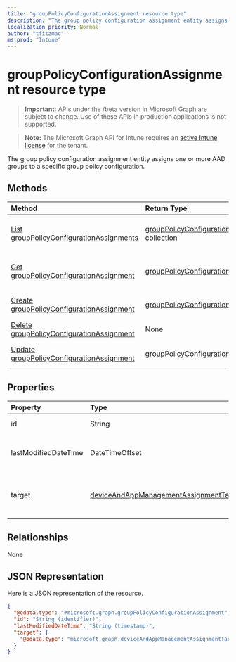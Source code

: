 ```yaml
---
title: "groupPolicyConfigurationAssignment resource type"
description: "The group policy configuration assignment entity assigns one or more AAD groups to a specific group policy configuration."
localization_priority: Normal
author: "tfitzmac"
ms.prod: "Intune"
---
```


# groupPolicyConfigurationAssignment resource type

> **Important:** APIs under the /beta version in Microsoft Graph are subject to change. Use of these APIs in production applications is not supported.

> **Note:** The Microsoft Graph API for Intune requires an [active Intune license](https://go.microsoft.com/fwlink/?linkid=839381) for the tenant.

The group policy configuration assignment entity assigns one or more AAD groups to a specific group policy configuration.

## Methods
|Method|Return Type|Description|
|:---|:---|:---|
|[List groupPolicyConfigurationAssignments](../api/intune-grouppolicy-grouppolicyconfigurationassignment-list.md)|[groupPolicyConfigurationAssignment](../resources/intune-grouppolicy-grouppolicyconfigurationassignment.md) collection|List properties and relationships of the [groupPolicyConfigurationAssignment](../resources/intune-grouppolicy-grouppolicyconfigurationassignment.md) objects.|
|[Get groupPolicyConfigurationAssignment](../api/intune-grouppolicy-grouppolicyconfigurationassignment-get.md)|[groupPolicyConfigurationAssignment](../resources/intune-grouppolicy-grouppolicyconfigurationassignment.md)|Read properties and relationships of the [groupPolicyConfigurationAssignment](../resources/intune-grouppolicy-grouppolicyconfigurationassignment.md) object.|
|[Create groupPolicyConfigurationAssignment](../api/intune-grouppolicy-grouppolicyconfigurationassignment-create.md)|[groupPolicyConfigurationAssignment](../resources/intune-grouppolicy-grouppolicyconfigurationassignment.md)|Create a new [groupPolicyConfigurationAssignment](../resources/intune-grouppolicy-grouppolicyconfigurationassignment.md) object.|
|[Delete groupPolicyConfigurationAssignment](../api/intune-grouppolicy-grouppolicyconfigurationassignment-delete.md)|None|Deletes a [groupPolicyConfigurationAssignment](../resources/intune-grouppolicy-grouppolicyconfigurationassignment.md).|
|[Update groupPolicyConfigurationAssignment](../api/intune-grouppolicy-grouppolicyconfigurationassignment-update.md)|[groupPolicyConfigurationAssignment](../resources/intune-grouppolicy-grouppolicyconfigurationassignment.md)|Update the properties of a [groupPolicyConfigurationAssignment](../resources/intune-grouppolicy-grouppolicyconfigurationassignment.md) object.|

## Properties
|Property|Type|Description|
|:---|:---|:---|
|id|String|Key of the entity.|
|lastModifiedDateTime|DateTimeOffset|The date and time the entity was last modified.|
|target|[deviceAndAppManagementAssignmentTarget](../resources/intune-shared-deviceandappmanagementassignmenttarget.md)|The type of groups targeted the group policy configuration.|

## Relationships
None

## JSON Representation
Here is a JSON representation of the resource.
<!-- {
  "blockType": "resource",
  "keyProperty": "id",
  "@odata.type": "microsoft.graph.groupPolicyConfigurationAssignment"
}
-->
``` json
{
  "@odata.type": "#microsoft.graph.groupPolicyConfigurationAssignment",
  "id": "String (identifier)",
  "lastModifiedDateTime": "String (timestamp)",
  "target": {
    "@odata.type": "microsoft.graph.deviceAndAppManagementAssignmentTarget"
  }
}
```




